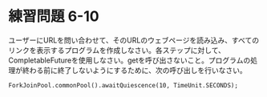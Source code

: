 # 練習問題 6-10

ユーザーにURLを問い合わせて、そのURLのウェブページを読み込み、すべてのリンクを表示するプログラムを作成しなさい。各ステップに対して、CompletableFutureを使用しなさい。getを呼び出さないこと。プログラムの処理が終わる前に終了しないようにするために、次の呼び出しを行いなさい。

    ForkJoinPool.commonPool().awaitQuiescence(10, TimeUnit.SECONDS);
 